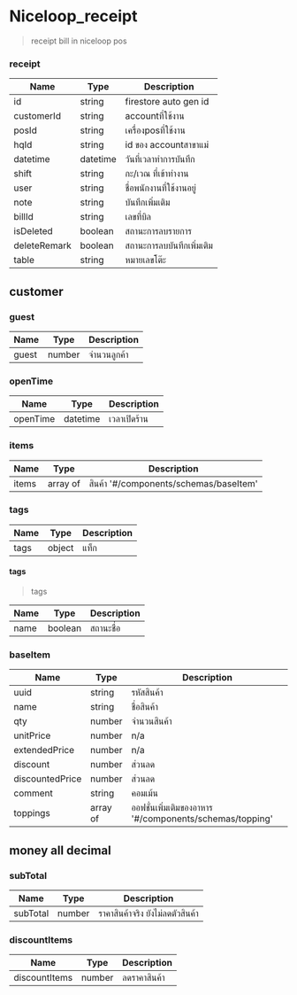 # Niceloop_receipt
> receipt bill in niceloop pos

### receipt 
| Name | Type | Description
| ----|----|-----------
| id | string | firestore auto gen id  
| customerId | string | accountที่ใช้งาน          
| posId  | string  | เครื่องposที่ใช้งาน   
| hqId | string  | id ของ accountสาขาแม่
| datetime | datetime | วันที่เวลาทำการบันทึก
| shift| string | กะ/เวณ ที่เข้าทำงาน
| user | string | ชื่อพนักงานที่ใช้งานอยู่        
| note | string| บันทึกเพิ่มเติม
| billId | string| เลขที่บิล 
| isDeleted  | boolean| สถานะการลบรายการ
| deleteRemark | boolean| สถานะการลบบันทึกเพิ่มเติม 
| table | string| หมายเลขโต๊ะ

## customer

### guest
| Name | Type | Description
| ----|----|-----------
| guest   | number  | จำนวนลูกค้า  

### openTime
 | Name | Type | Description
| ----|----|-----------
| openTime  | datetime | เวลาเปิดร้าน

### items
| Name | Type | Description
| ----|----|-----------       
| items | array of | สินค้า '#/components/schemas/baseItem' 

### tags
| Name | Type | Description
| ----|----|-----------         
| tags  | object| แท็ก
     
#### tags
>tags

| Name | Type | Description
| ----|----|-----------       
| name | boolean | สถานะชื่อ

### baseItem
| Name | Type | Description
| ----|----|-----------  
uuid | string   | รหัสสินค้า    
name | string| ชื่อสินค้า
qty | number| จำนวนสินค้า
unitPrice| number | n/a
extendedPrice | number | n/a
discount | number| ส่วนลด
discountedPrice| number| ส่วนลด
comment | string| คอมเม้น
toppings | array of | ออฟชั่นเพิ่มเติมของอาหาร '#/components/schemas/topping'

 ## money all decimal

 ### subTotal
| Name | Type | Description
| ----|----|-----------  
subTotal | number | ราคาสินค้าจริง ยังไม่ลดตัวสินค้า

### discountItems
| Name | Type | Description
| ----|----|-----------  
discountItems | number  |  ลดราคาสินค้า
               